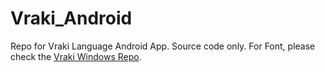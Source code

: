 # Vraki_Android
Repo for Vraki Language Android App. Source code only. For Font, please check the [Vraki Windows Repo](https://github.com/Deovandski/Vraki_Windows).
